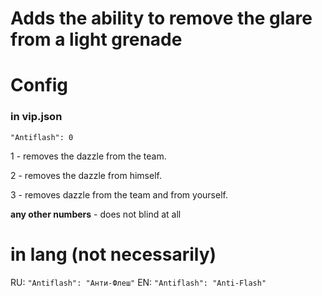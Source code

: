 # Adds the ability to remove the glare from a light grenade

# Config

### in vip.json
`"Antiflash": 0`
 
1 - removes the dazzle from the team.

2 - removes the dazzle from himself.

3 - removes dazzle from the team and from yourself.

**any other numbers** - does not blind at all

# in lang (not necessarily)

RU: `"Antiflash": "Анти-Флеш"`
EN: `"Antiflash": "Anti-Flash"`
